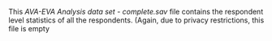 This *AVA-EVA Analysis data set - complete.sav* file contains the respondent level statistics of all the respondents. (Again, due to privacy restrictions, this file is empty

